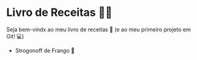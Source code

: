 # Livro de Receitas :man_cook:

Seja bem-vindx ao meu livro de receitas :wave: (e ao meu primeiro projeto em Git! :computer:)

- Strogonoff de Frango :chicken: